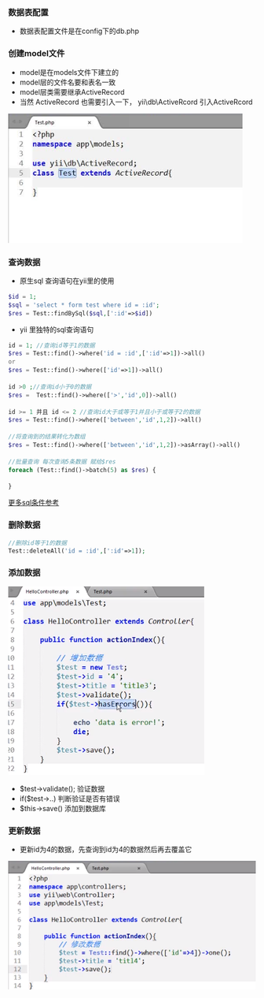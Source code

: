 ### 数据表配置

* 数据表配置文件是在config下的db.php

### 创建model文件

* model是在models文件下建立的
* model层的文件名要和表名一致
* model层类需要继承ActiveRecord
* 当然 ActiveRecord 也需要引入一下， yii\db\ActiveRcord 引入ActiveRcord

![创建model文件](images/2017/10/创建model文件.png)

### 查询数据

* 原生sql 查询语句在yii里的使用

```PHP
$id = 1;
$sql = 'select * form test where id = :id';
$res = Test::findBySql($sql,[':id'=>$id])
```

* yii 里独特的sql查询语句

```PHP
id = 1; //查询id等于1的数据
$res = Test::find()->where('id = :id',[':id'=>1])->all()
or
$res = Test::find()->where(['id'=>1])->all()

id >0 ;//查询id小于0的数据
$res =  Test::find()->where(['>','id',0])->all()

id >= 1 并且 id <= 2 //查询id大于或等于1并且小于或等于2的数据
$res = Test::find()->where(['between','id',1,2])->all()

//将查询到的结果转化为数组
$res = Test::find()->where(['between','id',1,2])->asArray()->all()

//批量查询 每次查询5条数据 赋给$res
foreach (Test::find()->batch(5) as $res) {

}
```
[更多sql条件参考](http://www.yiichina.com/doc/api/2.0/yii-db-query#where()-detail)

### 删除数据

```PHP
//删除id等于1的数据
Test::deleteAll('id = :id',[':id'=>1]);
```
### 添加数据

![添加数据](images/2017/10/添加数据.png)

* $test->validate(); 验证数据
* if($test->..) 判断验证是否有错误
* $this->save() 添加到数据库

### 更新数据

* 更新id为4的数据，先查询到id为4的数据然后再去覆盖它

![更新数据](images/2017/10/更新数据.png)
